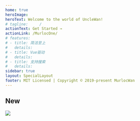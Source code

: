 ```yaml
---
home: true
heroImage: 
heroText: Welcome to the world of UncleWan!
# tagline:     /
actionText: Get Started →
actionLink: /MurlocOne/
# features:
# - title: 简洁至上
#   details:  
# - title: Vue驱动
#   details:  
# - title: 支持搜索
#   details:  
sidebar: true
layout: SpecialLayout
footer: MIT Licensed | Copyright © 2019-present MurlocWan
---
```



## **New**
![](https://ndyoxq.by.files.1drv.com/y4mVUTzvUe5OIlGBjfuZDV0K47XemQMUABzYsXGb2CxowqTIz3jDDVKapPzDtaIl2ULMs_X0wWu6KJMlACvEwWO3ufmXzhue5OziRfE2MPEW3Pfl1vxsiokZOmkz1aKM83flUJ89GzEdckDB8LJM_uWhAHFzMUTI3LX3hMl2nN0210M0XZtiL6WzEaGbHMn-sYTbctLHVgw76yNRj23W-vJoA?width=1914&height=1286&cropmode=none)
